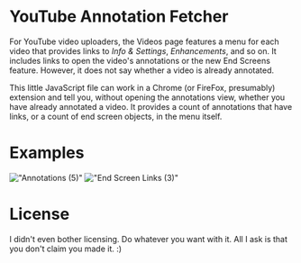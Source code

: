 # YouTube Annotation Fetcher
For YouTube video uploaders, the Videos page features a menu for each video that provides links to *Info & Settings*, *Enhancements*, and so on. It includes links to open the video's annotations or the new End Screens feature. However, it does not say whether a video is already annotated.

This little JavaScript file can work in a Chrome (or FireFox, presumably) extension and tell you, without opening the annotations view, whether you have already annotated a video. It provides a count of annotations that have links, or a count of end screen objects, in the menu itself.

# Examples
!["Annotations (5)"](http://i.imgur.com/SJB4tCm.png)
!["End Screen Links (3)"](http://i.imgur.com/xWrdQXC.png)

# License
I didn't even bother licensing. Do whatever you want with it. All I ask is that you don't claim you made it. :)